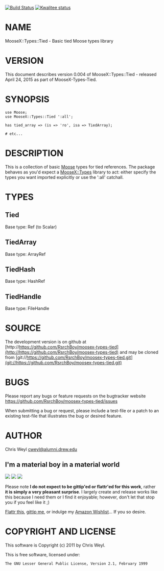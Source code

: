 [![Build Status](https://travis-ci.org/RsrchBoy/moosex-types-tied.svg?branch=master)](https://travis-ci.org/RsrchBoy/moosex-types-tied)
[![Kwalitee status](http://cpants.cpanauthors.org/dist/MooseX-Types-Tied.png)](http://cpants.charsbar.org/dist/overview/MooseX-Types-Tied)

# NAME

MooseX::Types::Tied - Basic tied Moose types library

# VERSION

This document describes version 0.004 of MooseX::Types::Tied - released April 24, 2015 as part of MooseX-Types-Tied.

# SYNOPSIS

    use Moose;
    use MooseX::Types::Tied ':all';

    has tied_array => (is => 'ro', isa => TiedArray);

    # etc...

# DESCRIPTION

This is a collection of basic [Moose](https://metacpan.org/pod/Moose) types for tied references.  The package
behaves as you'd expect a [MooseX::Types](https://metacpan.org/pod/MooseX::Types) library to act: either specify the
types you want imported explicitly or use the ':all' catchall.

# TYPES

## Tied

Base type: Ref (to Scalar)

## TiedArray

Base type: ArrayRef

## TiedHash

Base type: HashRef

## TiedHandle

Base type: FileHandle

# SOURCE

The development version is on github at [http://https://github.com/RsrchBoy/moosex-types-tied](http://https://github.com/RsrchBoy/moosex-types-tied)
and may be cloned from [git://https://github.com/RsrchBoy/moosex-types-tied.git](git://https://github.com/RsrchBoy/moosex-types-tied.git)

# BUGS

Please report any bugs or feature requests on the bugtracker website
https://github.com/RsrchBoy/moosex-types-tied/issues

When submitting a bug or request, please include a test-file or a
patch to an existing test-file that illustrates the bug or desired
feature.

# AUTHOR

Chris Weyl <cweyl@alumni.drew.edu>

## I'm a material boy in a material world

<div>
    <a href="https://www.gittip.com/RsrchBoy/"><img src="https://raw.githubusercontent.com/gittip/www.gittip.com/master/www/assets/%25version/logo.png" /></a>
    <a href="http://bit.ly/rsrchboys-wishlist"><img src="http://wps.io/wp-content/uploads/2014/05/amazon_wishlist.resized.png" /></a>
    <a href="https://flattr.com/submit/auto?user_id=RsrchBoy&url=https%3A%2F%2Fgithub.com%2FRsrchBoy%2Fmoosex-types-tied&title=RsrchBoy's%20CPAN%20MooseX-Types-Tied&tags=%22RsrchBoy's%20MooseX-Types-Tied%20in%20the%20CPAN%22"><img src="http://api.flattr.com/button/flattr-badge-large.png" /></a>
</div>

Please note **I do not expect to be gittip'ed or flattr'ed for this work**,
rather **it is simply a very pleasant surprise**. I largely create and release
works like this because I need them or I find it enjoyable; however, don't let
that stop you if you feel like it ;)

[Flattr this](https://flattr.com/submit/auto?user_id=RsrchBoy&url=https%3A%2F%2Fgithub.com%2FRsrchBoy%2Fmoosex-types-tied&title=RsrchBoy&#x27;s%20CPAN%20MooseX-Types-Tied&tags=%22RsrchBoy&#x27;s%20MooseX-Types-Tied%20in%20the%20CPAN%22),
[gittip me](https://www.gittip.com/RsrchBoy/), or indulge my
[Amazon Wishlist](http://bit.ly/rsrchboys-wishlist)...  If you so desire.

# COPYRIGHT AND LICENSE

This software is Copyright (c) 2011 by Chris Weyl.

This is free software, licensed under:

    The GNU Lesser General Public License, Version 2.1, February 1999
